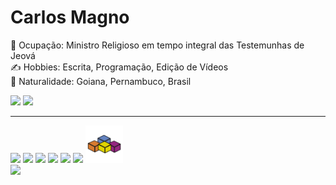 <!--
- 🔭 I’m currently working on ...
- 🌱 I’m currently learning ...
- 👯 I’m looking to collaborate on ...
- 🤔 I’m looking for help with ...
- 💬 Ask me about ...
- 📫 How to reach me: ...
- 😄 Pronouns: ...
- ⚡ Fun fact: ...
-->
# **Carlos Magno**
💼 Ocupação: Ministro Religioso em tempo integral das Testemunhas de Jeová  
✍ Hobbies: Escrita, Programação, Edição de Vídeos  
📍 Naturalidade: Goiana, Pernambuco, Brasil
<div>
<img height="180em" src="https://github-readme-stats.vercel.app/api?username=carlosmagno&show_icons=true&theme=highcontrast">
<img height="180em" src="https://github-readme-stats.vercel.app/api/top-langs/?username=carlosmagno&layout=compact&theme=highcontrast""> 
</div>

***

<div>
          
<img height="50" widht="60" src="https://cdn.jsdelivr.net/gh/devicons/devicon/icons/html5/html5-original.svg" />
<img height="50" widht="60" src="https://cdn.jsdelivr.net/gh/devicons/devicon/icons/css3/css3-original.svg" />
<img height="50" widht="60" src="https://cdn.jsdelivr.net/gh/devicons/devicon/icons/javascript/javascript-original.svg" />       
<img height="50" widht="60" src="https://cdn.jsdelivr.net/gh/devicons/devicon/icons/vscode/vscode-original.svg" />  
<img height="50" widht="60" src="https://cdn.jsdelivr.net/gh/devicons/devicon/icons/firebase/firebase-plain.svg" />
<img height="50" widht="60" src="https://cdn.jsdelivr.net/gh/devicons/devicon/icons/wordpress/wordpress-plain.svg" />         
<img height="60" widht="60" src="/file_type_vba_icon_130097.svg">         
         
</div>
<!-- <img src="https://carlosmagno.github.io/IMG_20220417_094459855_HDR.jpg"> -->
<a href="https://quizbiblico-br.web.app/"> <img src="https://quizbiblico-br.web.app/images/img_quiz_menor.png"> </a>

